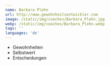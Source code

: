 ```yaml
---
name: Barbara Plehn
url: http://www.gewohnheitsentwickler.com
image: /static/img/coaches/Barbara_Plehn.jpg
webp: /static/img/coaches/Barbara_Plehn.webp
tags: ''
languages: 'de'
---
```


<ul><li>Gewohnheiten</li><li>Selbstwert</li><li>Entscheidungen</li></ul>